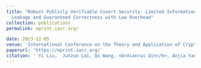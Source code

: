 ```yaml
---
title: "Robust Publicly Verifiable Covert Security: Limited Information
  Leakage and Guaranteed Correctness with Low Overhead"
collection: publications
permalink: eprint.iacr.org/

date: 2023-12-05
venue: 'International Conference on the Theory and Application of Cryptology and Information Security (<b>ASIACRYPT</b>)'
paperurl: 'https://eprint.iacr.org/'
citation: ' Yi Liu,  Junzuo Lai, Qi Wang, <b>Xianrui Qin</b>, Anjia Yang,  Jian Weng'
---
```


<!-- [Download paper here](https://eprint.iacr.org/2022/1735.pdf) -->

